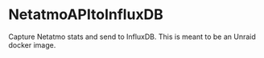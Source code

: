 # NetatmoAPItoInfluxDB
Capture Netatmo stats and send to InfluxDB.  This is meant to be an Unraid docker image.
